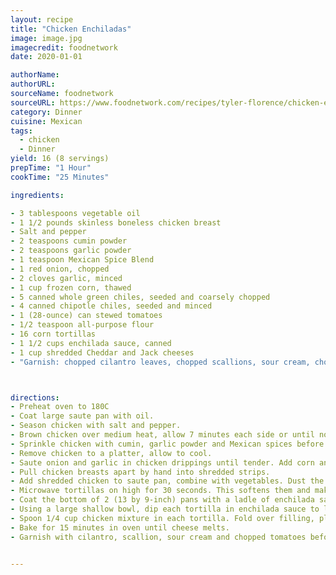 ```yaml
---
layout: recipe
title: "Chicken Enchiladas" 
image: image.jpg
imagecredit: foodnetwork
date: 2020-01-01

authorName: 
authorURL: 
sourceName: foodnetwork
sourceURL: https://www.foodnetwork.com/recipes/tyler-florence/chicken-enchiladas-recipe-1907241
category: Dinner 
cuisine: Mexican 
tags:
  - chicken
  - Dinner
yield: 16 (8 servings)
prepTime: "1 Hour"
cookTime: "25 Minutes"

ingredients:

- 3 tablespoons vegetable oil
- 1 1/2 pounds skinless boneless chicken breast
- Salt and pepper
- 2 teaspoons cumin powder
- 2 teaspoons garlic powder
- 1 teaspoon Mexican Spice Blend
- 1 red onion, chopped
- 2 cloves garlic, minced
- 1 cup frozen corn, thawed
- 5 canned whole green chiles, seeded and coarsely chopped
- 4 canned chipotle chiles, seeded and minced
- 1 (28-ounce) can stewed tomatoes
- 1/2 teaspoon all-purpose flour
- 16 corn tortillas
- 1 1/2 cups enchilada sauce, canned
- 1 cup shredded Cheddar and Jack cheeses
- "Garnish: chopped cilantro leaves, chopped scallions, sour cream, chopped tomatoes"



directions:
- Preheat oven to 180C
- Coat large saute pan with oil. 
- Season chicken with salt and pepper. 
- Brown chicken over medium heat, allow 7 minutes each side or until no longer pink.
- Sprinkle chicken with cumin, garlic powder and Mexican spices before turning. 
- Remove chicken to a platter, allow to cool. 
- Saute onion and garlic in chicken drippings until tender. Add corn and chiles. Stir well to combine. Add canned tomatoes, saute 1 minute. 
- Pull chicken breasts apart by hand into shredded strips. 
- Add shredded chicken to saute pan, combine with vegetables. Dust the mixture with flour to help set. 
- Microwave tortillas on high for 30 seconds. This softens them and makes them more pliable. 
- Coat the bottom of 2 (13 by 9-inch) pans with a ladle of enchilada sauce. 
- Using a large shallow bowl, dip each tortilla in enchilada sauce to lightly coat.
- Spoon 1/4 cup chicken mixture in each tortilla. Fold over filling, place 8 enchiladas in each pan with seam side down. Top with remaining enchilada sauce and cheese. 
- Bake for 15 minutes in oven until cheese melts. 
- Garnish with cilantro, scallion, sour cream and chopped tomatoes before serving. Serve with Spanish rice and beans. 


---
```


